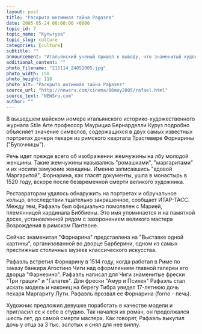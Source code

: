 ```yaml
---
layout: post
title: "Раскрыта интимная тайна Рафаэля"
date: 2005-05-24 00:00:00 +0000
topic_id: 7
topic_name: "Культура"
topic_slug: culture
categories: [culture]
subtitle: ""
announcement: "Итальянский ученый пришел к выводу, что знаменитый художник эпохи Возрождения Рафаэль Санти тайно женился на своей возлюбленной модели Форнарине, хотя официально был помолвлен с племянницей влиятельного кардинала Биббиены Марией."
additional_content: ""
photo_filename: "215114_24052005.jpg"
photo_width: 158
photo_height: 118
photo_alt: "Раскрыта интимная тайна Рафаэля"
source_url: "http://newsru.com/cinema/06may2005/rafael.html"
source_text: "NEWSru.com"
author: ""
---
```

В вышедшем майском номере итальянского историко-художественного журнала Stile Arte профессор Маурицио Бернарделли Куруз подробно объясняет значение символов, содержащихся в двух самых известных портретах дочери пекаря из римского квартала Трастевере Форнарины ("Булочницы").

Речь идет прежде всего об изображении жемчужины на лбу молодой женщины. Такие жемчужины назывались "ромашками", "маргаритами" и их носили замужние женщины. Именно записавшись "вдовой Маргаритой", Форнарина, как гласят документы, ушла в монастырь в 1520 году, вскоре после безвременной смерти великого художника.

Реставраторам удалось обнаружить на портретах и обручальное кольцо, впоследствии тщательно закрашенное, сообщает ИТАР-ТАСС. Между тем, Рафаэль был официально помолвлен с Марией, племянницей кардинала Биббиены. Это имя упоминается и на памятной доске, установленной рядом с захоронением великого мастера Возрождения в римском Пантеоне.

Сейчас знаменитая "Форнарина" представлена на "Выставке одной картины", организованной во дворце Барберини, одном из самых престижных столичных музеев классического искусства.

Рафаэль встретил Форнарину в 1514 году, когда работал в Риме по заказу банкира Агостино Чиги над оформлением главной галереи его дворца "Фарнезино". Рафаэль написал для Чиги знаменитые фрески "Три грации" и "Галатея". Для фрески "Амур и Психея" Рафаэль стал искать модель и наконец на берегу Тибра увидел 17-летнюю дочь пекаря Маргариту Лути. Рафаэль прозвал ее Форнарина (forno - печь).

Художник предложил девушке поработать в качестве модели и пригласил ее к себе в студию. Так начался их роман, он продолжался шесть лет, до самой смерти мастера. Как говорят, Рафаэль выкупил дочь у отца за 3 тыс. золотых и снял для нее виллу.
